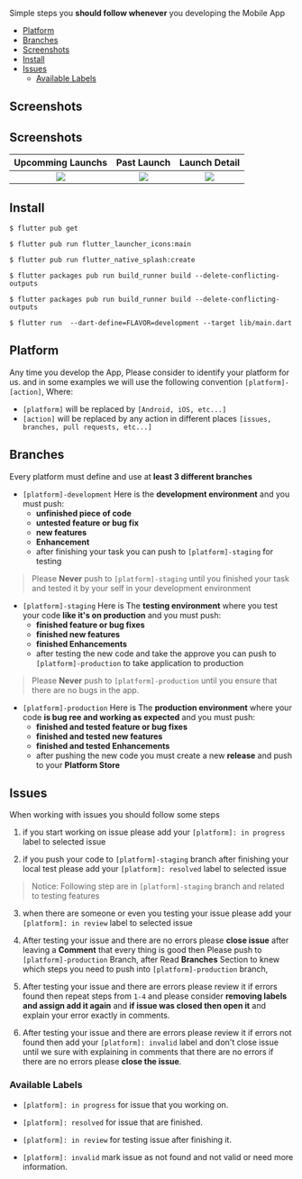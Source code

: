 Simple steps you **should follow whenever** you developing  the Mobile App

- [Platform](#platform)
- [Branches](#branches)
- [Screenshots](#screenshots)
- [Install](#install)
- [Issues](#issues)
    - [Available Labels](#available-labels)

## Screenshots


## Screenshots

Upcomming Launchs               |  Past Launch                | Launch Detail         
:-------------------------:|:-------------------------:|:-------------------------:
|![](asset/screan_web.jfif?raw=true)|![](screen_shots/past_launch.png?raw=true)|![](screen_shots/launch_details.png?raw=true)|


## Install

```
$ flutter pub get
```
```
$ flutter pub run flutter_launcher_icons:main
```
```
$ flutter pub run flutter_native_splash:create
```
```
$ flutter packages pub run build_runner build --delete-conflicting-outputs
```
```
$ flutter packages pub run build_runner build --delete-conflicting-outputs
```
```
$ flutter run  --dart-define=FLAVOR=development --target lib/main.dart
```
## Platform

Any time you develop the App, Please consider to identify your platform for us. and in some examples we will use the following convention `[platform]-[action]`, Where: 

- `[platform]` will be replaced by `[Android, iOS, etc...]`
- `[action]` will be replaced by any action in different places `[issues, branches, pull requests, etc...]`

## Branches
Every platform must define and use at **least 3 different branches**

- `[platform]-development` Here is the **development environment** and you must push: 
    - **unfinished piece of code**
    - **untested feature or bug fix**
    - **new features** 
    - **Enhancement**
    - after finishing your task you can push to `[platform]-staging` for testing

> Please **Never** push to `[platform]-staging` until you finished your task and tested it by your self in your development environment

- `[platform]-staging` Here is The **testing environment** where you test your code **like it's on production** and you must push:
    - **finished feature or bug fixes**
    - **finished new features** 
    - **finished Enhancements**
    - after testing the new code and take the approve you can push to `[platform]-production` to take application to production

> Please **Never** push to `[platform]-production` until you ensure that there are no bugs in the app.

- `[platform]-production` Here is The **production environment** where your code **is bug ree and working as expected** and you must push:
    - **finished and tested feature or bug fixes**
    - **finished and tested new features** 
    - **finished and tested Enhancements**
    - after pushing the new code you must create a new **release** and push to your **Platform Store** 

## Issues
When working with issues you should follow some steps

1. if you start working on issue please add your `[platform]: in progress` label to selected issue

2. if you push your code to `[platform]-staging` branch after finishing your local test please add your `[platform]: resolved` label to selected issue

> Notice: Following step are in `[platform]-staging` branch and related to testing features
3. when there are someone or even you testing your issue please add your `[platform]: in review` label to selected issue 

4. After testing your issue and there are no errors please **close issue** after leaving a **Comment** that every thing is good then Please push to `[platform]-production` Branch, after Read **Branches** Section to knew which steps you need to push into `[platform]-production` branch, 

5. After testing your issue and there are errors please review it if errors found then repeat steps from `1-4` and please consider **removing labels and assign add it again** and **if issue was closed then open it** and explain your error exactly in comments.

6. After testing your issue and there are errors please review it if errors not found then add your `[platform]: invalid` label and don't close issue until we sure  with explaining in comments that there are no errors if there are no errors please **close the issue**.

### Available Labels
- `[platform]: in progress` for issue that you working on.

- `[platform]: resolved` for issue that are finished.

- `[platform]: in review` for testing issue after finishing it.

- `[platform]: invalid` mark issue as not found and not valid or need more information.
